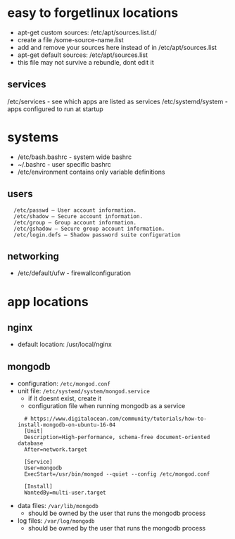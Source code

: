 # easy to forgetlinux locations
 - apt-get custom sources: /etc/apt/sources.list.d/
  - create a file /some-source-name.list
  - add and remove your sources here instead of in /etc/apt/sources.list
 - apt-get default sources: /etc/apt/sources.list
  - this file may not survive a rebundle, dont edit it

## services
  /etc/services - see which apps are listed as services
  /etc/systemd/system - apps configured to run at startup

# systems
  - /etc/bash.bashrc - system wide bashrc
  - ~/.bashrc - user specific bashrc
  - /etc/environment contains only variable definitions

## users
  ```
    /etc/passwd – User account information.
    /etc/shadow – Secure account information.
    /etc/group – Group account information.
    /etc/gshadow – Secure group account information.
    /etc/login.defs – Shadow password suite configuration
  ```
## networking
  - /etc/default/ufw - firewallconfiguration

# app locations
## nginx
  - default location: /usr/local/nginx
## mongodb
  - configuration: `/etc/mongod.conf`
  - unit file: `/etc/systemd/system/mongod.service`
    + if it doesnt exist, create it
    + configuration file when running mongodb as a service
    ```
      # https://www.digitalocean.com/community/tutorials/how-to-install-mongodb-on-ubuntu-16-04
      [Unit]
      Description=High-performance, schema-free document-oriented database
      After=network.target

      [Service]
      User=mongodb
      ExecStart=/usr/bin/mongod --quiet --config /etc/mongod.conf

      [Install]
      WantedBy=multi-user.target
    ```
  - data files: `/var/lib/mongodb`
    + should be owned by the user that runs the mongodb process
  - log files: `/var/log/mongodb`
    + should be owned by the user that runs the mongodb process
